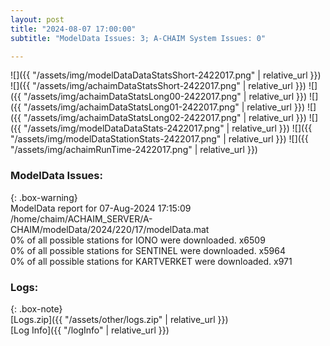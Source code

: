 ```yaml
---
layout: post
title: "2024-08-07 17:00:00"
subtitle: "ModelData Issues: 3; A-CHAIM System Issues: 0"

---
```


![]({{ "/assets/img/modelDataDataStatsShort-2422017.png" | relative_url }})
![]({{ "/assets/img/achaimDataStatsShort-2422017.png" | relative_url }})
![]({{ "/assets/img/achaimDataStatsLong00-2422017.png" | relative_url }})
![]({{ "/assets/img/achaimDataStatsLong01-2422017.png" | relative_url }})
![]({{ "/assets/img/achaimDataStatsLong02-2422017.png" | relative_url }})
![]({{ "/assets/img/modelDataDataStats-2422017.png" | relative_url }})
![]({{ "/assets/img/modelDataStationStats-2422017.png" | relative_url }})
![]({{ "/assets/img/achaimRunTime-2422017.png" | relative_url }})


### ModelData Issues:  
  
{: .box-warning}  
 ModelData report for 07-Aug-2024 17:15:09   
 /home/chaim/ACHAIM_SERVER/A-CHAIM/modelData/2024/220/17/modelData.mat   
 0% of all possible stations for IONO were downloaded. x6509   
 0% of all possible stations for SENTINEL were downloaded. x5964   
 0% of all possible stations for KARTVERKET were downloaded. x971   
  


### Logs:  
  
{: .box-note}  
[Logs.zip]({{ "/assets/other/logs.zip" | relative_url }})  
[Log Info]({{ "/logInfo" | relative_url }})  
